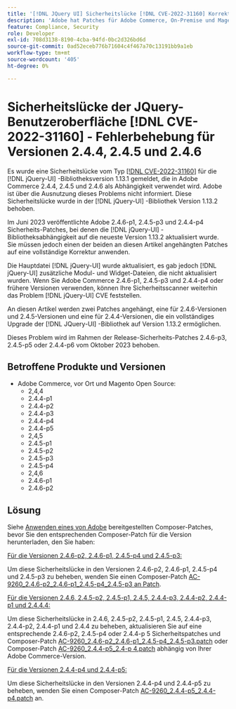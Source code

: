 ```yaml
---
title: '[!DNL JQuery UI] Sicherheitslücke [!DNL CVE-2022-31160] Korrektur für Versionen 2.4.4, 2.4.5 und 2.4.6'
description: 'Adobe hat Patches für Adobe Commerce, On-Premise und Magento Open Source veröffentlicht. Diese Patches beheben die Sicherheitslücke [!DNL CVE-2022-31160] für die Bibliotheksversion 1.13.1, die in Adobe Commerce 2.4.4, 2.4.5 und 2.4.6 als Abhängigkeit verwendet wird. [!DNL jQuery-UI] '
feature: Compliance, Security
role: Developer
exl-id: 708d3138-8190-4cba-94fd-0bc2d326bd6d
source-git-commit: 0ad52eceb776b71604c4f467a70c13191bb9a1eb
workflow-type: tm+mt
source-wordcount: '405'
ht-degree: 0%

---
```


# Sicherheitslücke der JQuery-Benutzeroberfläche [!DNL CVE-2022-31160] - Fehlerbehebung für Versionen 2.4.4, 2.4.5 und 2.4.6

Es wurde eine Sicherheitslücke vom Typ [[!DNL CVE-2022-31160]](https://nvd.nist.gov/vuln/detail/CVE-2022-31160) für die [!DNL jQuery-UI] -Bibliotheksversion 1.13.1 gemeldet, die in Adobe Commerce 2.4.4, 2.4.5 und 2.4.6 als Abhängigkeit verwendet wird. Adobe ist über die Ausnutzung dieses Problems nicht informiert. Diese Sicherheitslücke wurde in der [!DNL jQuery-UI] -Bibliothek Version 1.13.2 behoben.

Im Juni 2023 veröffentlichte Adobe 2.4.6-p1, 2.4.5-p3 und 2.4.4-p4 Sicherheits-Patches, bei denen die [!DNL jQuery-UI] -Bibliotheksabhängigkeit auf die neueste Version 1.13.2 aktualisiert wurde. Sie müssen jedoch einen der beiden an diesen Artikel angehängten Patches auf eine vollständige Korrektur anwenden.

Die Hauptdatei [!DNL jQuery-UI] wurde aktualisiert, es gab jedoch [!DNL jQuery-UI] zusätzliche Modul- und Widget-Dateien, die nicht aktualisiert wurden. Wenn Sie Adobe Commerce 2.4.6-p1, 2.4.5-p3 und 2.4.4-p4 oder frühere Versionen verwenden, können Ihre Sicherheitsscanner weiterhin das Problem [!DNL jQuery-UI] CVE feststellen.

An diesen Artikel werden zwei Patches angehängt, eine für 2.4.6-Versionen und 2.4.5-Versionen und eine für 2.4.4-Versionen, die ein vollständiges Upgrade der [!DNL JQuery-UI] -Bibliothek auf Version 1.13.2 ermöglichen.

Dieses Problem wird im Rahmen der Release-Sicherheits-Patches 2.4.6-p3, 2.4.5-p5 oder 2.4.4-p6 vom Oktober 2023 behoben.

## Betroffene Produkte und Versionen

* Adobe Commerce, vor Ort und Magento Open Source:
   * 2,4,4
   * 2.4.4-p1
   * 2.4.4-p2
   * 2.4.4-p3
   * 2.4.4-p4
   * 2.4.4-p5
   * 2,4,5
   * 2.4.5-p1
   * 2.4.5-p2
   * 2.4.5-p3
   * 2.4.5-p4
   * 2,4,6
   * 2.4.6-p1
   * 2.4.6-p2

## Lösung

Siehe [Anwenden eines von Adobe](/docs/commerce-knowledge-base/kb/how-to/how-to-apply-a-composer-patch-provided-by-magento.html) bereitgestellten Composer-Patches, bevor Sie den entsprechenden Composer-Patch für die Version herunterladen, den Sie haben:

<u>Für die Versionen 2.4.6-p2, 2.4.6-p1, 2.4.5-p4 und 2.4.5-p3:</u>

Um diese Sicherheitslücke in den Versionen 2.4.6-p2, 2.4.6-p1, 2.4.5-p4 und 2.4.5-p3 zu beheben, wenden Sie einen Composer-Patch [AC-9260_2.4.6-p2_2.4.6-p1_2.4.5-p4_2.4.5-p3 an Patch](assets/AC-9260_2.4.6-p2_2.4.6-p1_2.4.5-p4_2.4.5-p3_patch.zip).

<u>Für die Versionen 2.4.6, 2.4.5-p2, 2.4.5-p1, 2.4.5, 2.4.4-p3, 2.4.4-p2, 2.4.4-p1 und 2.4.4.4:</u>

Um diese Sicherheitslücke in 2.4.6, 2.4.5-p2, 2.4.5-p1, 2.4.5, 2.4.4-p3, 2.4.4-p2, 2.4.4-p1 und 2.4.4 zu beheben, aktualisieren Sie auf eine entsprechende 2.4.6-p2, 2.4.5-p4 oder 2.4.4-p 5 Sicherheitspatches und Composer-Patch [AC-9260_2.4.6-p2_2.4.6-p1_2.4.5-p4_2.4.5-p3.patch](assets/AC-9260_2.4.6-p2_2.4.6-p1_2.4.5-p4_2.4.5-p3_patch.zip) oder Composer-Patch [AC-9260_2.4.4-p5_2.4-p 4.patch](assets/AC-9260_2.4.4-p5_2.4.4-p4_patch.zip) abhängig von Ihrer Adobe Commerce-Version.

<u>Für die Versionen 2.4.4-p4 und 2.4.4-p5:</u>

Um diese Sicherheitslücke in den Versionen 2.4.4-p4 und 2.4.4-p5 zu beheben, wenden Sie einen Composer-Patch [AC-9260_2.4.4-p5_2.4.4-p4.patch](assets/AC-9260_2.4.4-p5_2.4.4-p4_patch.zip) an.
